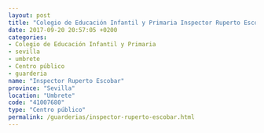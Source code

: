 ```yaml
---
layout: post
title: "Colegio de Educación Infantil y Primaria Inspector Ruperto Escobar"
date: 2017-09-20 20:57:05 +0200
categories:
- Colegio de Educación Infantil y Primaria
- sevilla
- umbrete
- Centro público
- guarderia
name: "Inspector Ruperto Escobar"
province: "Sevilla"
location: "Umbrete"
code: "41007680"
type: "Centro público"
permalink: /guarderias/inspector-ruperto-escobar.html
---
```

